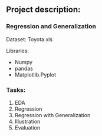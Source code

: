 ## Project description:

### Regression and Generalization

Dataset:  Toyota.xls

Libraries:
  - Numpy
  - pandas
  - Matplotlib.Pyplot

### Tasks:
1. EDA
2. Regression
3. Regression with Generalization
4. Illustration
5. Evaluation
